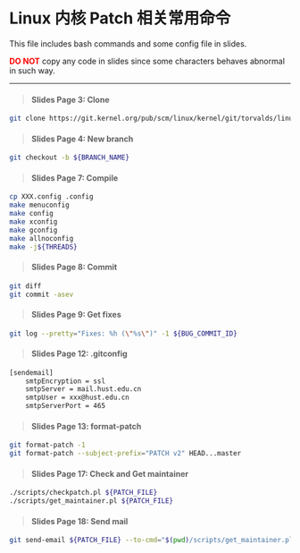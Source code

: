 # Linux 内核 Patch 相关常用命令

This file includes bash commands and some config file in slides.

<font color=red>**DO NOT**</font> copy any code in slides since some characters behaves abnormal in such way.

---

>#### Slides Page 3: Clone
```bash
git clone https://git.kernel.org/pub/scm/linux/kernel/git/torvalds/linux.git
```

>#### Slides Page 4: New branch
```bash
git checkout -b ${BRANCH_NAME}
```

>#### Slides Page 7: Compile
```bash
cp XXX.config .config
make menuconfig
make config
make xconfig
make gconfig
make allnoconfig
make -j${THREADS}
```

>#### Slides Page 8: Commit
```bash
git diff
git commit -asev
```

>#### Slides Page 9: Get fixes
```bash
git log --pretty="Fixes: %h (\"%s\")" -1 ${BUG_COMMIT_ID}
```

>#### Slides Page 12: .gitconfig
```bash
[sendemail]
	smtpEncryption = ssl
	smtpServer = mail.hust.edu.cn
	smtpUser = xxx@hust.edu.cn
	smtpServerPort = 465
```

>#### Slides Page 13: format-patch
```bash
git format-patch -1
git format-patch --subject-prefix="PATCH v2" HEAD...master
```

>#### Slides Page 17: Check and Get maintainer
```bash
./scripts/checkpatch.pl ${PATCH_FILE}
./scripts/get_maintainer.pl ${PATCH_FILE}
```

>#### Slides Page 18: Send mail
```bash
git send-email ${PATCH_FILE} --to-cmd="$(pwd)/scripts/get_maintainer.pl --nogit --nogit-fallback --norolestats --nol" --cc-cmd="$(pwd)/scripts/get_maintainer.pl --nogit --nogit-fallback --norolestats --nom"
```
